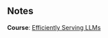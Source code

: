 ## Notes

**Course**: [Efficiently Serving LLMs](https://www.deeplearning.ai/short-courses/efficiently-serving-llms/)
